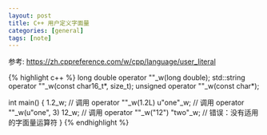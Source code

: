 ```yaml
---
layout: post
title: C++ 用户定义字面量 
categories: [general]
tags: [note]
---
```


参考: https://zh.cppreference.com/w/cpp/language/user_literal

{% highlight c++ %}
long double operator ""_w(long double);
std::string operator ""_w(const char16_t*, size_t);
unsigned    operator ""_w(const char*);
 
int main()
{
    1.2_w;    // 调用 operator ""_w(1.2L)
    u"one"_w; // 调用 operator ""_w(u"one", 3)
    12_w;     // 调用 operator ""_w("12")
    "two"_w;  // 错误：没有适用的字面量运算符
}
{% endhighlight %}	
	
